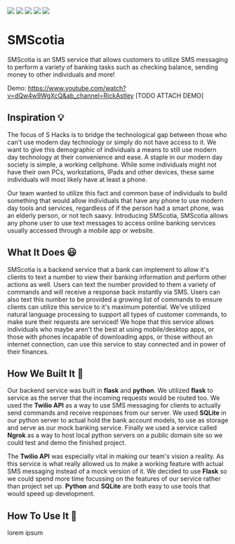 ![](https://img.shields.io/badge/Language-Python-informational?style=flat&logo=<LOGO_NAME>&logoColor=white&color=0047AB)
![](https://img.shields.io/badge/Framework-Flask-informational?style=flat&logo=<LOGO_NAME>&logoColor=white&color=2bbc8a)
![](https://img.shields.io/badge/API-Twilio-informational?style=flat&logo=<LOGO_NAME>&logoColor=white&color=EB4747)
![](https://img.shields.io/badge/Proxy_Server-Ngrok-informational?style=flat&logo=<LOGO_NAME>&logoColor=white&color=FFA500)
![](https://img.shields.io/badge/DB-SQLite-informational?style=flat&logo=<LOGO_NAME>&logoColor=white&color=ADD8E6)

# SMScotia

SMScotia is an SMS service that allows customers to utilize SMS messaging to perform a variety of banking tasks such as checking balance, sending money to other individuals and more! 

Demo: https://www.youtube.com/watch?v=dQw4w9WgXcQ&ab_channel=RickAstley [TODO ATTACH DEMO]

## Inspiration 💡

The focus of S Hacks is to bridge the technological gap between those who can't use modern day technology or simply do not have access to it. We want to give this demographic of individuals a means to still use modern day technology at their convenience and ease. A staple in our modern day society is simple, a working cellphone. While some individuals might not have their own PCs, workstations, IPads and other devices, these same individuals will most likely have at least a phone. 

Our team wanted to utilize this fact and common base of individuals to build something that would allow individuals that have any phone to use modern day tools and services, regardless of if the person had a smart phone, was an elderly person, or not tech saavy. Introducing SMScotia, SMScotia allows any phone user to use text messages to access online banking services usually accessed through a mobile app or website. 

## What It Does 😃

SMScotia is a backend service that a bank can implement to allow it's clients to text a number to view their banking information and perform other actions as well. Users can text the number provided to them a variety of commands and will receive a response back instantly via SMS. Users can also text this number to be provided a growing list of commands to ensure clients can utilize this service to it's maximum potential. We’ve utilized natural language processing to support all types of customer commands, to make sure their requests are serviced! We hope that this service allows individuals who maybe aren't the best at using mobile/desktop apps, or those with phones incapable of downloading apps, or those without an internet connection, can use this service to stay connected and in power of their finances.

## How We Built It 🔨

Our backend service was built in **flask** and **python**. We utilized **flask** to service as the server that the incoming requests would be routed too. We used the **Twilio API** as a way to use SMS messaging for clients to actually send commands and receive responses from our server. We used **SQLite** in our python server to actual hold the bank account models, to use as storage and serve as our mock banking service. Finally we used a service called **Ngrok** as a way to host local python servers on a public domain site so we could test and demo the finished project.

The **Twilio API** was especially vital in making our team's vision a reality. As this service is what really allowed us to make a working feature with actual SMS messaging instead of a mock version of it. We decided to use **Flask** so we could spend more time focussing on the features of our service rather than project set up. **Python** and **SQLite** are both easy to use tools that would speed up development. 

## How To Use It 🧠

lorem ipsum


